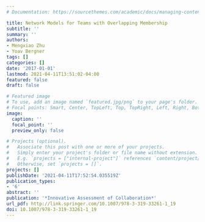 ```yaml
---
# Documentation: https://sourcethemes.com/academic/docs/managing-content/

title: Network Models for Teams with Overlapping Membership
subtitle: ''
summary: ''
authors:
- Mengxiao Zhu
- Yoav Bergner
tags: []
categories: []
date: '2017-01-01'
lastmod: 2021-04-11T13:51:02-04:00
featured: false
draft: false

# Featured image
# To use, add an image named `featured.jpg/png` to your page's folder.
# Focal points: Smart, Center, TopLeft, Top, TopRight, Left, Right, BottomLeft, Bottom, BottomRight.
image:
  caption: ''
  focal_point: ''
  preview_only: false

# Projects (optional).
#   Associate this post with one or more of your projects.
#   Simply enter your project's folder or file name without extension.
#   E.g. `projects = ["internal-project"]` references `content/project/deep-learning/index.md`.
#   Otherwise, set `projects = []`.
projects: []
publishDate: '2021-04-11T17:52:54.035519Z'
publication_types:
- '6'
abstract: ''
publication: '*Innovative Assessment of Collaboration*'
url_pdf: http://link.springer.com/10.1007/978-3-319-33261-1_19
doi: 10.1007/978-3-319-33261-1_19
---
```

